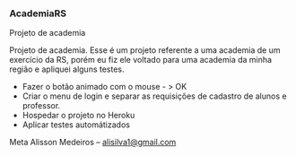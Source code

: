 ### AcademiaRS

Projeto de academia

Projeto de academia.
Esse é um projeto referente a uma academia de um exercício da RS, porém eu fiz ele voltado para uma academia da minha região e apliquei alguns testes. 

* Fazer o botão animado com o mouse - > OK
* Criar o menu de login e separar as requisições de cadastro de alunos e professor.
* Hospedar o projeto no Heroku
* Aplicar testes automátizados


Meta
Alisson Medeiros – alisilva1@gmail.com

